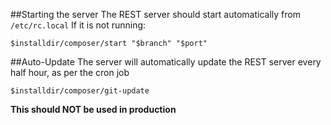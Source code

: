 ##Starting the server
The REST server should start automatically from `/etc/rc.local`
If it is not running:
~~~
$installdir/composer/start "$branch" "$port"
~~~

##Auto-Update
The server will automatically update the REST server every half hour, as per the cron job
~~~
$installdir/composer/git-update
~~~
**This should NOT be used in production**
